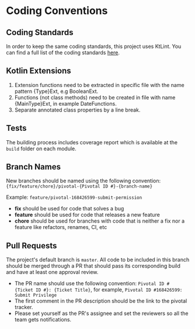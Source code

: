 # Coding Conventions

## Coding Standards
In order to keep the same coding standards, this project uses KtLint. You can find a full list of the coding standards
[here](https://ktlint.github.io/#rules).

## Kotlin Extensions
1. Extension functions need to be extracted in specific file with the name pattern {Type}Ext, e.g BooleanExt.
2. Functions (not class methods) need to be created in file with name {MainType}Ext, in example DateFunctions.
3. Separate annotated class properties by a line break.

## Tests
The building process includes coverage report which is available at the `build` folder on each module.

## Branch Names
New branches should be named using the following convention: `{fix/feature/chore}/pivotal-{Pivotal ID #}-{branch-name}`

Example: `feature/pivotal-168426599-submit-permission`

* **fix** should be used for code that solves a bug
* **feature** should be used for code that releases a new feature
* **chore** should be used for branches with code that is neither a fix nor a feature like refactors, renames, CI, etc

## Pull Requests
The project's default branch is `master`. All code to be included in this branch should be merged through a PR that
should pass its corresponding build and have at least one approval review.

* The PR name should use the following convention: `Pivotal ID # {Ticket ID #}: {Ticket Title}`, for example,
`Pivotal ID #168426599: Submit Privilege`
* The first comment in the PR description should be the link to the pivotal tracker.
* Please set yourself as the PR's assignee and set the reviewers so all the team gets notifications.
